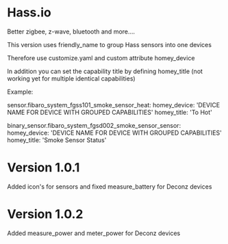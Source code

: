 # Hass.io

Better zigbee, z-wave, bluetooth and more....

This version uses friendly_name to group Hass sensors into one devices

Therefore use customize.yaml and custom attribute homey_device

In addition you can set the capability title by defining homey_title (not working yet for multiple identical capabilities)

Example:

sensor.fibaro_system_fgss101_smoke_sensor_heat:
  homey_device: 'DEVICE NAME FOR DEVICE WITH GROUPED CAPABILITIES'
  homey_title: 'To Hot'

binary_sensor.fibaro_system_fgsd002_smoke_sensor_sensor:
  homey_device: 'DEVICE NAME FOR DEVICE WITH GROUPED CAPABILITIES'
  homey_title: 'Smoke Sensor Status'

# Version 1.0.1

Added icon's for sensors and fixed measure_battery for Deconz devices

# Version 1.0.2

Added measure_power and meter_power for Deconz devices
